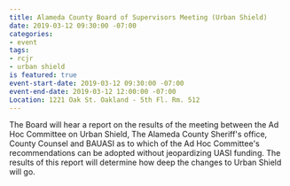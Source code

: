 ```yaml
---
title: Alameda County Board of Supervisors Meeting (Urban Shield)
date: 2019-03-12 09:30:00 -07:00
categories:
- event
tags:
- rcjr
- urban shield
is featured: true
event-start-date: 2019-03-12 09:30:00 -07:00
event-end-date: 2019-03-12 12:00:00 -07:00
Location: 1221 Oak St. Oakland - 5th Fl. Rm. 512
---
```


The Board will hear a report on the results of the meeting between the Ad Hoc Committee on Urban Shield, The Alameda County Sheriff's office, County Counsel and BAUASI as to which of the Ad Hoc Committee's recommendations can be adopted without jeopardizing UASI funding. The results of this report will determine how deep the changes to Urban Shield will go.

